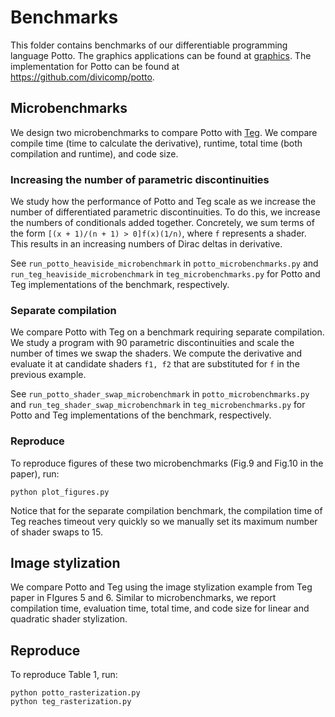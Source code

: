# Benchmarks

This folder contains benchmarks of our differentiable programming language Potto. The graphics applications can be found at [graphics](../grahpics). The implementation for Potto can be found at https://github.com/divicomp/potto.


## Microbenchmarks

We design two microbenchmarks to compare Potto with [Teg](https://github.com/ChezJrk/Teg).
We compare compile time (time to calculate the derivative), runtime, total time (both compilation and runtime), and code size.

### Increasing the number of parametric discontinuities

We study how the performance of Potto and Teg scale as we increase the number of differentiated parametric discontinuities.
To do this, we increase the numbers of conditionals added together. Concretely, we sum terms of the form `[(x + 1)/(n + 1) > 0]f(x)(1/n)`, where `f` represents a shader. This results in an increasing numbers of Dirac deltas in derivative.

See `run_potto_heaviside_microbenchmark` in `potto_microbenchmarks.py` and `run_teg_heaviside_microbenchmark` in `teg_microbenchmarks.py` for Potto and Teg implementations of the benchmark, respectively.


### Separate compilation

We compare Potto with Teg on a benchmark requiring separate compilation. We study a program with 90 parametric discontinuities and scale the number of times we swap the shaders. We compute the derivative and evaluate it at candidate shaders `f1, f2` that are substituted for `f` in the previous example.

See `run_potto_shader_swap_microbenchmark` in `potto_microbenchmarks.py` and `run_teg_shader_swap_microbenchmark` in `teg_microbenchmarks.py` for Potto and Teg implementations of the benchmark, respectively.


### Reproduce

To reproduce figures of these two microbenchmarks (Fig.9 and Fig.10 in the paper), run:


```
python plot_figures.py
```

Notice that for the separate compilation benchmark, the compilation time of Teg reaches timeout very quickly so we manually set its maximum number of shader swaps to 15.


## Image stylization
We compare Potto and Teg using the image stylization example from Teg paper in FIgures 5 and 6. Similar to microbenchmarks, we report compilation time, evaluation time, total time, and code size for linear and quadratic shader stylization.

## Reproduce

To reproduce Table 1, run:

```
python potto_rasterization.py
python teg_rasterization.py
```
